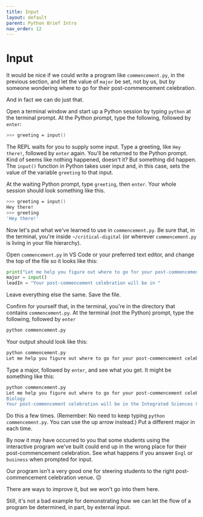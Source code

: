 ```yaml
---
title: Input
layout: default
parent: Python Brief Intro
nav_order: 12
---
```

# Input

It would be nice if we could write a program like `commencement.py`, in the previous section, and let the value of `major` be set, not by us, but by someone wondering where to go for their post-commencement celebration.

And in fact we can do just that.

Open a terminal window and start up a Python session by typing `python` at the terminal prompt. At the Python prompt, type the following, followed by `enter`:

```zsh
>>> greeting = input()
```
The REPL waits for you to supply some input. Type a greeting, like `Hey there!`, followed by `enter` again. You'll be returned to the Python prompt. Kind of seems like nothing happened, doesn't it? But something did happen. The `input()` function in Python takes user input and, in this case, sets the value of the variable `greeting` to that input.

At the waiting Python prompt, type `greeting`, then `enter`. Your whole session should look something like this.

```zsh
>>> greeting = input()
Hey there!
>>> greeting
'Hey there!'
```

Now let's put what we've learned to use in `commencement.py`. Be sure that, in the terminal, you're inside `~/critical-digital` (or wherever `commencement.py` is living in your file hierarchy).

Open `commencement.py` in VS Code or your preferred text editor, and change the top of the file so it looks like this:

```python
print("Let me help you figure out where to go for your post-commencement celebration. What's your major?")
major = input()
leadIn = "Your post-commencement celebration will be in "
```

Leave everything else the same. Save the file.

Confirm for yourself that, in the terminal, you're in the directory that contains `commencement.py`. At the terminal (not the Python) prompt, type the following, followed by `enter`

```zsh
python commencement.py
```

Your output should look like this:

```zsh
python commencement.py
Let me help you figure out where to go for your post-commencement celebration. What's your major?

```
Type a major, followed by `enter`, and see what you get. It might be something like this:

```zsh
python commencement.py
Let me help you figure out where to go for your post-commencement celebration. What's your major?
Biology
Your post-commencement celebration will be in the Integrated Sciences Center.
```

Do this a few times. (Remember: No need to keep typing `python commencement.py`. You can use the up arrow instead.) Put a different major in each time.

By now it may have occurred to you that some students using the interactive program we've built could end up in the wrong place for their post-commencement celebration. See what happens if you answer `Engl` or `business` when prompted for input.

Our program isn't a very good one for steering students to the right post-commencement celebration venue. ☹️ 

There are ways to improve it, but we won't go into them here.

Still, it's not a bad example for demonstrating how we can let the flow of a program be determined, in part, by external input.